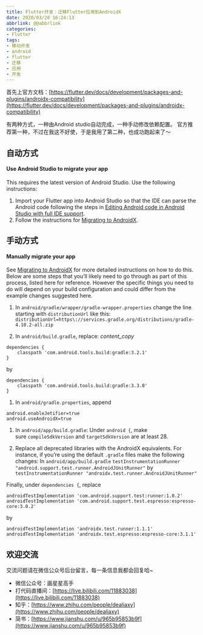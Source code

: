 ```yaml
---
title: Flutter开发：迁移Flutter应用到AndroidX
date: 2020/03/28 16:24:13
abbrlink: @@abbrlink
categories:
- Flutter
tags:
- 移动开发
- android
- flutter
- 迁移
- 应用
- 开发
---
```

首先上官方文档：[https://flutter.dev/docs/development/packages-and-plugins/androidx-compatibility](https://flutter.dev/docs/development/packages-and-plugins/androidx-compatibility)

有两种方式，一种由Android studio自动完成，一种手动修改依赖配置。
官方推荐第一种，不过在我这不好使，于是我用了第二种，也成功跑起来了～

## 自动方式
#### Use Android Studio to migrate your app

This requires the latest version of Android Studio. Use the following instructions:

1.  Import your Flutter app into Android Studio so that the IDE can parse the Android code following the steps in [Editing Android code in Android Studio with full IDE support](https://flutter.dev/docs/development/tools/android-studio#android-ide).
2.  Follow the instructions for [Migrating to AndroidX](https://developer.android.com/jetpack/androidx/migrate).

#### [](https://flutter.dev/docs/development/packages-and-plugins/androidx-compatibility#not-recommended-manually-migrate-your-app)

## 手动方式
#### Manually migrate your app

See [Migrating to AndroidX](https://developer.android.com/jetpack/androidx/migrate) for more detailed instructions on how to do this. Below are some steps that you’ll likely need to go through as part of this process, listed here for reference. However the specific things you need to do will depend on your build configuration and could differ from the example changes suggested here.

1.  In `android/gradle/wrapper/gradle-wrapper.properties` change the line starting with `distributionUrl` like this:
`distributionUrl=https\://services.gradle.org/distributions/gradle-4.10.2-all.zip`

1.  In `android/build.gradle`, replace:
*content_copy* 

```
dependencies {
    classpath 'com.android.tools.build:gradle:3.2.1'
}
```
by
```
dependencies {
    classpath 'com.android.tools.build:gradle:3.3.0'
}
```

1.  In `android/gradle.properties`, append
```
android.enableJetifier=true
android.useAndroidX=true
```

1.  In `android/app/build.gradle`:
Under `android {`, make sure `compileSdkVersion` and `targetSdkVersion` are at least 28.

1.  Replace all deprecated libraries with the AndroidX equivalents. For instance, if you’re using the default `.gradle` files make the following changes:
In `android/app/build.gradle`
`testInstrumentationRunner "android.support.test.runner.AndroidJUnitRunner"`
by
`testInstrumentationRunner "androidx.test.runner.AndroidJUnitRunner"`

Finally, under `dependencies {`, replace

```
androidTestImplementation 'com.android.support.test:runner:1.0.2'
androidTestImplementation 'com.android.support.test.espresso:espresso-core:3.0.2'

```
by
```
androidTestImplementation 'androidx.test.runner:1.1.1'
androidTestImplementation 'androidx.test.espresso:espresso-core:3.1.1'
```

## 欢迎交流
交流问题请在微信公众号后台留言，每一条信息我都会回复哈~
- 微信公众号：画星星高手
- 打代码直播间：[https://live.bilibili.com/11883038](https://live.bilibili.com/11883038)
- 知乎：[https://www.zhihu.com/people/dealiaxy](https://www.zhihu.com/people/dealiaxy)
- 简书：[https://www.jianshu.com/u/965b95853b9f](https://www.jianshu.com/u/965b95853b9f)
